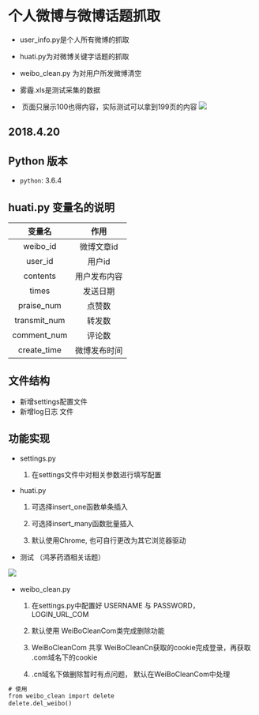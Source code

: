 # 个人微博与微博话题抓取

* user_info.py是个人所有微博的抓取
* huati.py为对微博关键字话题的抓取
* weibo_clean.py  为对用户所发微博清空
* 雾霾.xls是测试采集的数据

*  页面只展示100也得内容，实际测试可以拿到199页的内容
![](https://github.com/duolaAOA/weibo_topic/blob/master/topic.png?raw=true)


## 2018.4.20 
## Python 版本
- `python`: 3.6.4

## huati.py 变量名的说明
|     变量名      |        作用        |
| :-------------: | :----------------: |
|    weibo_id     |      微博文章id  |
|    user_id      |      用户id  |
|    contents     |      用户发布内容 |
|    times        |      发送日期  |
|    praise_num     |    点赞数  |
|    transmit_num |      转发数 |
|    comment_num     |  评论数  |
|    create_time     | 微博发布时间  |


## 文件结构
* 新增settings配置文件
* 新增log日志 文件

## 功能实现

- settings.py

    1. 在settings文件中对相关参数进行填写配置


- huati.py

    1. 可选择insert_one函数单条插入

    2. 可选择insert_many函数批量插入
    
    3. 默认使用Chrome, 也可自行更改为其它浏览器驱动


- 测试 （鸿茅药酒相关话题）

![](https://github.com/duolaAOA/weibo_topic/blob/master/images/topic_test.png?raw=true)
    

- weibo_clean.py

    1. 在settings.py中配置好 USERNAME 与 PASSWORD， LOGIN_URL_COM

    2. 默认使用 WeiBoCleanCom类完成删除功能
    
    3. WeiBoCleanCom 共享 WeiBoCleanCn获取的cookie完成登录，再获取 .com域名下的cookie
    
    4. .cn域名下做删除暂时有点问题， 默认在WeiBoCleanCom中处理
    

```python3.6
# 使用
from weibo_clean import delete
delete.del_weibo()

```
